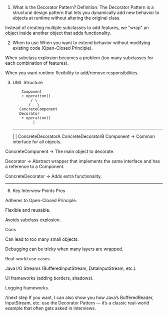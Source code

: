 1. What is the Decorator Pattern?
Definition:
The Decorator Pattern is a structural design pattern that lets you dynamically add new behavior to objects at runtime without altering the original class.

Instead of creating multiple subclasses to add features, we "wrap" an object inside another object that adds functionality.

2. When to use
When you want to extend behavior without modifying existing code (Open-Closed Principle).

When subclass explosion becomes a problem (too many subclasses for each combination of features).

When you want runtime flexibility to add/remove responsibilities.

3. UML Structure

           Component
           + operation()
               / \
              /   \
          ConcreteComponent
          Decorator
           + operation()
                |
     ---------------------
     |                   |
 ConcreteDecoratorA   ConcreteDecoratorB
Component → Common interface for all objects.

ConcreteComponent → The main object to decorate.

Decorator → Abstract wrapper that implements the same interface and has a reference to a Component.

ConcreteDecorator → Adds extra functionality.

___________________________________________________________
6. Key Interview Points
Pros

Adheres to Open-Closed Principle.

Flexible and reusable.

Avoids subclass explosion.

Cons

Can lead to too many small objects.

Debugging can be tricky when many layers are wrapped.

Real-world use cases

Java I/O Streams (BufferedInputStream, DataInputStream, etc.).

UI frameworks (adding borders, shadows).

Logging frameworks.


//next step
If you want, I can also show you how Java’s BufferedReader, InputStream, etc. use the Decorator Pattern — it’s a classic real-world example that often gets asked in interviews.
